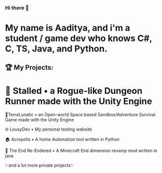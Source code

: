 ### Hi there 👋
# My name is Aaditya, and i'm a student / game dev who knows C#, C, TS, Java, and Python.
## 🏆 My Projects:
# 🔫 Stalled • a Rogue-like Dungeon Runner made with the Unity Engine

🔭TerraLunatic • an Open-world Space based Sandbox/Adventure Survival Game made with the Unity Engine

🌐 LousyDev • My personal testing website

🏠 Acropolis • A home Automation tool written in Python

🐉 The End Re-Endered • A Minecraft End dimension revamp mod written in java

✨and a lot more private projects✨
